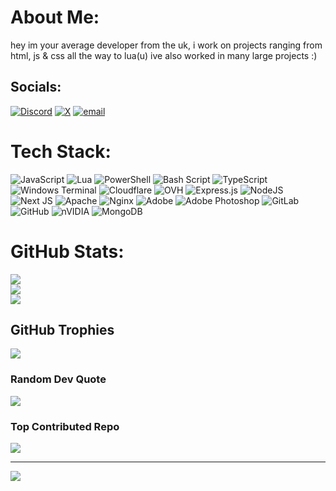 # About Me:
hey im your average developer from the uk, i work on projects ranging from html, js & css all the way to lua(u) ive also worked in many large projects :)


## Socials:
[![Discord](https://img.shields.io/badge/Discord-%237289DA.svg?logo=discord&logoColor=white)](@prims.js) [![X](https://img.shields.io/badge/X-black.svg?logo=X&logoColor=white)](https://x.com/prixmzz) [![email](https://img.shields.io/badge/Email-D14836?logo=gmail&logoColor=white)](mailto:prims.js@gmail.com) 

# Tech Stack:
![JavaScript](https://img.shields.io/badge/javascript-%23323330.svg?style=for-the-badge&logo=javascript&logoColor=%23F7DF1E) ![Lua](https://img.shields.io/badge/lua-%232C2D72.svg?style=for-the-badge&logo=lua&logoColor=white) ![PowerShell](https://img.shields.io/badge/PowerShell-%235391FE.svg?style=for-the-badge&logo=powershell&logoColor=white) ![Bash Script](https://img.shields.io/badge/bash_script-%23121011.svg?style=for-the-badge&logo=gnu-bash&logoColor=white) ![TypeScript](https://img.shields.io/badge/typescript-%23007ACC.svg?style=for-the-badge&logo=typescript&logoColor=white) ![Windows Terminal](https://img.shields.io/badge/Windows%20Terminal-%234D4D4D.svg?style=for-the-badge&logo=windows-terminal&logoColor=white) ![Cloudflare](https://img.shields.io/badge/Cloudflare-F38020?style=for-the-badge&logo=Cloudflare&logoColor=white) ![OVH](https://img.shields.io/badge/ovh-%23123F6D.svg?style=for-the-badge&logo=ovh&logoColor=#123F6D) ![Express.js](https://img.shields.io/badge/express.js-%23404d59.svg?style=for-the-badge&logo=express&logoColor=%2361DAFB) ![NodeJS](https://img.shields.io/badge/node.js-6DA55F?style=for-the-badge&logo=node.js&logoColor=white) ![Next JS](https://img.shields.io/badge/Next-black?style=for-the-badge&logo=next.js&logoColor=white) ![Apache](https://img.shields.io/badge/apache-%23D42029.svg?style=for-the-badge&logo=apache&logoColor=white) ![Nginx](https://img.shields.io/badge/nginx-%23009639.svg?style=for-the-badge&logo=nginx&logoColor=white) ![Adobe](https://img.shields.io/badge/adobe-%23FF0000.svg?style=for-the-badge&logo=adobe&logoColor=white) ![Adobe Photoshop](https://img.shields.io/badge/adobe%20photoshop-%2331A8FF.svg?style=for-the-badge&logo=adobe%20photoshop&logoColor=white) ![GitLab](https://img.shields.io/badge/gitlab-%23181717.svg?style=for-the-badge&logo=gitlab&logoColor=white) ![GitHub](https://img.shields.io/badge/github-%23121011.svg?style=for-the-badge&logo=github&logoColor=white) ![nVIDIA](https://img.shields.io/badge/nVIDIA-%2376B900.svg?style=for-the-badge&logo=nVIDIA&logoColor=white) ![MongoDB](https://img.shields.io/badge/MongoDB-%234ea94b.svg?style=for-the-badge&logo=mongodb&logoColor=white)
# GitHub Stats:
![](https://github-readme-stats.vercel.app/api?username=prixmzz&theme=dark&hide_border=false&include_all_commits=true&count_private=true)<br/>
![](https://nirzak-streak-stats.vercel.app/?user=prixmzz&theme=dark&hide_border=false)<br/>
![](https://github-readme-stats.vercel.app/api/top-langs/?username=prixmzz&theme=dark&hide_border=false&include_all_commits=true&count_private=true&layout=compact)

## GitHub Trophies
![](https://github-profile-trophy.vercel.app/?username=prixmzz&theme=radical&no-frame=false&no-bg=true&margin-w=4)

### Random Dev Quote
![](https://quotes-github-readme.vercel.app/api?type=horizontal&theme=radical)

### Top Contributed Repo
![](https://github-contributor-stats.vercel.app/api?username=prixmzz&limit=5&theme=dark&combine_all_yearly_contributions=true)

---
[![](https://visitcount.itsvg.in/api?id=prixmzz&icon=0&color=0)](https://visitcount.itsvg.in)
